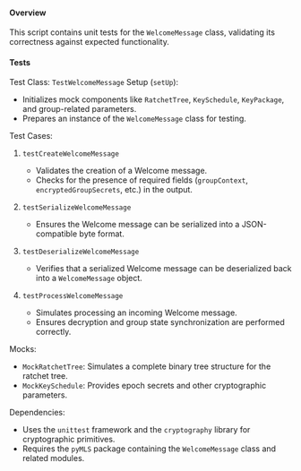 #### Overview
This script contains unit tests for the `WelcomeMessage` class, validating its correctness against expected functionality.

#### Tests

Test Class: `TestWelcomeMessage`
Setup (`setUp`):
- Initializes mock components like `RatchetTree`, `KeySchedule`, `KeyPackage`, and group-related parameters.
- Prepares an instance of the `WelcomeMessage` class for testing.

Test Cases:
1. `testCreateWelcomeMessage`
    - Validates the creation of a Welcome message.
    - Checks for the presence of required fields (`groupContext`, `encryptedGroupSecrets`, etc.) in the output.

2. `testSerializeWelcomeMessage`
    - Ensures the Welcome message can be serialized into a JSON-compatible byte format.

3. `testDeserializeWelcomeMessage`
    - Verifies that a serialized Welcome message can be deserialized back into a `WelcomeMessage` object.

4. `testProcessWelcomeMessage`
    - Simulates processing an incoming Welcome message.
    - Ensures decryption and group state synchronization are performed correctly.

Mocks:
- `MockRatchetTree`: Simulates a complete binary tree structure for the ratchet tree.
- `MockKeySchedule`: Provides epoch secrets and other cryptographic parameters.

Dependencies:
- Uses the `unittest` framework and the `cryptography` library for cryptographic primitives.
- Requires the `pyMLS` package containing the `WelcomeMessage` class and related modules.
